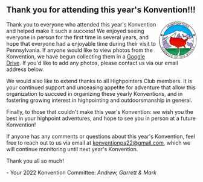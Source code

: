 <!--Todo: figure out how to make justified or fit to width in html or markdown-->

## Thank you for attending this year's Konvention!!!

<img style="float: right; overflow: auto;" height="100" width="100" src="./highpointers-logo-CO.jpg">

Thank you to everyone who attended this year's Konvention and helped make it such a success! We enjoyed seeing everyone in person for the first time in several years, and hope that everyone had a enjoyable time during their visit to Pennsylvania. If anyone would like to view photos from the Konvention, we have begun collecting them in a [Google Drive](https://drive.google.com/drive/folders/1EI3x5WzbZ1oaJOUq8LX00cULFNwAMz1M?usp=sharing). If you'd like to add any photos, please contact us via our email address below.

We would also like to extend thanks to all Highpointers Club members. It is your continued support and unceasing appetite for adventure that allow this organization to succeed in organizing these yearly Konventions, and in fostering growing interest in highpointing and outdoorsmanship in general.

Finally, to those that couldn't make this year's Konvention: we wish you the best in your highpoint adventures, and hope to see you in person at a future Konvention!

If anyone has any comments or questions about this year's Konvention, feel free to reach out to us via email at [konventionpa22@gmail.com](mailto:konventionpa22@gmail.com), which we will continue monitoring until next year's Konvention.

Thank you all so much!

\- Your 2022 Konvention Committee: _Andrew, Garrett & Mark_
